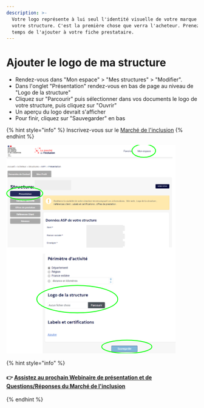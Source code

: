 ```yaml
---
description: >-
  Votre logo représente à lui seul l'identité visuelle de votre marque et de
  votre structure. C'est la première chose que verra l'acheteur. Prenez donc le
  temps de l'ajouter à votre fiche prestataire.
---
```


# Ajouter le logo de ma structure

* Rendez-vous dans "Mon espace" &gt; "Mes structures" &gt; "Modifier".
* Dans l'onglet "Présentation" rendez-vous en bas de page au niveau de "Logo de la structure" 
* Cliquez sur "Parcourir" puis sélectionner dans vos documents le logo de votre structure, puis cliquez sur "Ouvrir"
* Un aperçu du logo devrait s'afficher
* Pour finir, cliquez sur "Sauvegarder" en bas

{% hint style="info" %}
Inscrivez-vous sur le [Marché de l'inclusion](https://lemarche.inclusion.beta.gouv.fr/fr/inscription)
{% endhint %}

![](../../.gitbook/assets/image%20%28124%29.png)

{% hint style="info" %}
#### **👉** [Assistez au prochain Webinaire de présentation et de Questions/Réponses du Marché de l'inclusion](../../rendez-vous-webinaires/le-marche-de-linclusion.md#assistez-au-prochain-webinaire-de-presentation-de-loutil)
{% endhint %}


